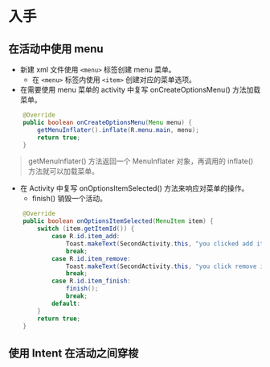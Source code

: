 # 入手

## 在活动中使用 menu

- 新建 xml 文件使用 `<menu>` 标签创建 menu 菜单。
  - 在 `<menu>` 标签内使用 `<item>` 创建对应的菜单选项。
- 在需要使用 menu 菜单的 activity 中复写 onCreateOptionsMenu() 方法加载菜单。

```java
    @Override
    public boolean onCreateOptionsMenu(Menu menu) {
        getMenuInflater().inflate(R.menu.main, menu);
        return true;
    }

```

> getMenuInflater() 方法返回一个 MenuInflater 对象，再调用的 inflate() 方法就可以加载菜单。

- 在 Activity 中复写 onOptionsItemSelected() 方法来响应对菜单的操作。
  - finish() 销毁一个活动。

```java
    @Override
    public boolean onOptionsItemSelected(MenuItem item) {
        switch (item.getItemId()) {
            case R.id.item_add:
                Toast.makeText(SecondActivity.this, "you clicked add item  ", Toast.LENGTH_SHORT).show();
                break;
            case R.id.item_remove:
                Toast.makeText(SecondActivity.this, "you click remove item.", Toast.LENGTH_SHORT).show();
                break;
            case R.id.item_finish:
                finish();
                break;
            default:
        }
        return true;
    }
```

## 使用 Intent 在活动之间穿梭
